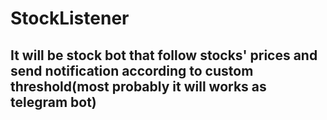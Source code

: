 # StockListener

## It will be stock bot that follow stocks' prices and send notification according to custom threshold(most probably it will works as telegram bot) 

